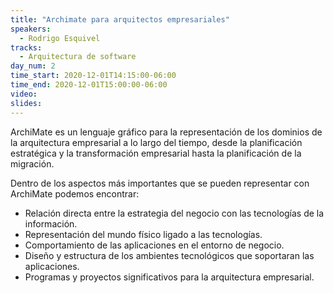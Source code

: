 ```yaml
---
title: "Archimate para arquitectos empresariales"
speakers:
  - Rodrigo Esquivel
tracks:
  - Arquitectura de software
day_num: 2
time_start: 2020-12-01T14:15:00-06:00
time_end: 2020-12-01T15:00:00-06:00
video:
slides: 
---
```


ArchiMate es un lenguaje gráfico para la representación de los dominios de la arquitectura empresarial a lo largo del tiempo, desde la planificación estratégica y la transformación empresarial hasta la planificación de la migración.

Dentro de los aspectos más importantes que se pueden representar con ArchiMate podemos encontrar:
- Relación directa entre la estrategia del negocio con las tecnologías de la información.
- Representación del mundo físico ligado a las tecnologías.
- Comportamiento de las aplicaciones en el entorno de negocio.
- Diseño y estructura de los ambientes tecnológicos que soportaran las aplicaciones.
- Programas y proyectos significativos para la arquitectura empresarial.